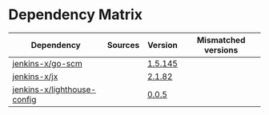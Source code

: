 # Dependency Matrix

Dependency | Sources | Version | Mismatched versions
---------- | ------- | ------- | -------------------
[jenkins-x/go-scm](https://github.com/jenkins-x/go-scm) |  | [1.5.145]() | 
[jenkins-x/jx](https://github.com/jenkins-x/jx) |  | [2.1.82](https://github.com/jenkins-x/jx/releases/tag/v2.1.82) | 
[jenkins-x/lighthouse-config](https://github.com/jenkins-x/lighthouse-config) |  | [0.0.5]() | 

